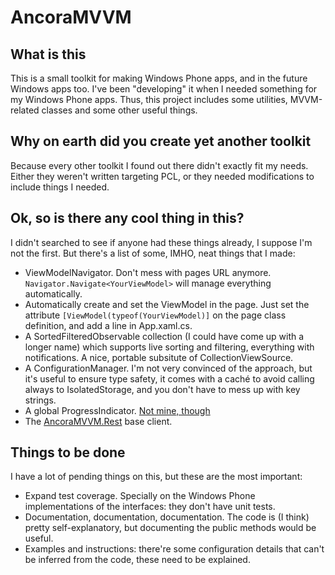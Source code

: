 # AncoraMVVM

## What is this

This is a small toolkit for making Windows Phone apps, and in the future Windows apps too. I've been "developing" it when I needed something for my Windows Phone apps. Thus, this project includes some utilities, MVVM-related classes and some other useful things.

## Why on earth did you create yet another toolkit

Because every other toolkit I found out there didn't exactly fit my needs. Either they weren't written targeting PCL, or they needed modifications to include things I needed.

## Ok, so is there any cool thing in this?

I didn't searched to see if anyone had these things already, I suppose I'm not the first. But there's a list of some, IMHO, neat things that I made:

* ViewModelNavigator. Don't mess with pages URL anymore. `Navigator.Navigate<YourViewModel>` will manage everything automatically.
* Automatically create and set the ViewModel in the page. Just set the attribute `[ViewModel(typeof(YourViewModel)]` on the page class definition, and add a line in App.xaml.cs.
* A SortedFilteredObservable collection (I could have come up with a longer name) which supports live sorting and filtering, everything with notifications. A nice, portable subsitute of CollectionViewSource.
* A ConfigurationManager. I'm not very convinced of the approach, but it's useful to ensure type safety, it comes with a caché to avoid calling always to IsolatedStorage, and you don't have to mess up with key strings. 
* A global ProgressIndicator. [Not mine, though](http://www.jeff.wilcox.name/2011/07/creating-a-global-progressindicator-experience-using-the-windows-phone-7-1-sdk-beta-2/)
* The [AncoraMVVM.Rest](https://github.com/gjulianm/AncoraMVVM/wiki/AncoraMVVM.Rest) base client.

## Things to be done

I have a lot of pending things on this, but these are the most important:

* Expand test coverage. Specially on the Windows Phone implementations of the interfaces: they don't have unit tests.
* Documentation, documentation, documentation. The code is (I think) pretty self-explanatory, but documenting the public methods would be useful. 
* Examples and instructions: there're some configuration details that can't be inferred from the code, these need to be explained.
